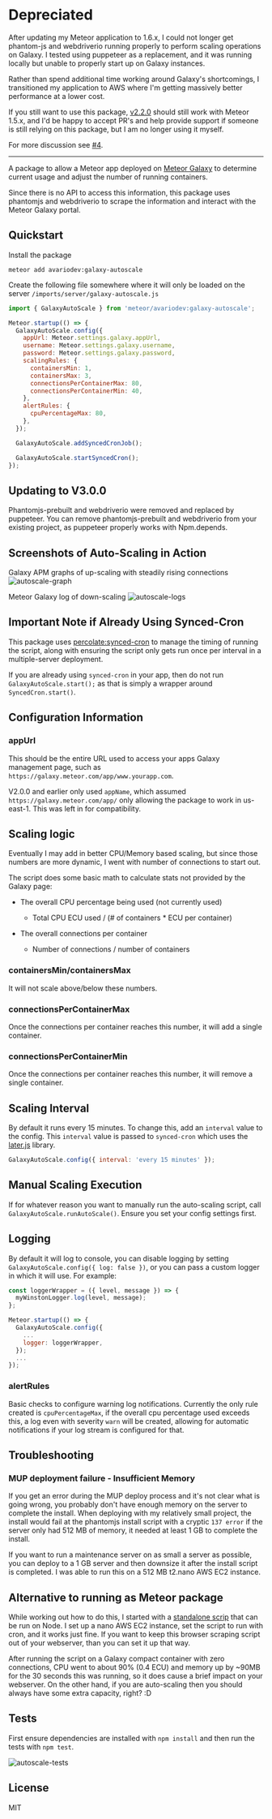 # Depreciated

After updating my Meteor application to 1.6.x, I could not longer get phantom-js and webdriverio running properly to perform scaling operations on Galaxy. I tested using puppeteer as a replacement, and it was running locally but unable to properly start up on Galaxy instances.

Rather than spend additional time working around Galaxy's shortcomings, I transitioned my application to AWS where I'm getting massively better performance at a lower cost.

If you still want to use this package, [v2.2.0](https://github.com/jehartzog/galaxy-autoscale/releases/tag/v2.2.0) should still work with Meteor 1.5.x, and I'd be happy to accept PR's and help provide support if someone is still relying on this package, but I am no longer using it myself.

For more discussion see [#4](https://github.com/jehartzog/galaxy-autoscale/issues/4).

---

A package to allow a Meteor app deployed on [Meteor Galaxy](https://www.meteor.com/hosting) to determine current usage and adjust the number of running containers.

Since there is no API to access this information, this package uses phantomjs and webdriverio to scrape the information and interact with the Meteor Galaxy portal.

## Quickstart

Install the package
```
meteor add avariodev:galaxy-autoscale
```

Create the following file somewhere where it will only be loaded on the server
`/imports/server/galaxy-autoscale.js`
```js
import { GalaxyAutoScale } from 'meteor/avariodev:galaxy-autoscale';

Meteor.startup(() => {
  GalaxyAutoScale.config({
    appUrl: Meteor.settings.galaxy.appUrl,
    username: Meteor.settings.galaxy.username,
    password: Meteor.settings.galaxy.password,
    scalingRules: {
      containersMin: 1,
      containersMax: 3,
      connectionsPerContainerMax: 80,
      connectionsPerContainerMin: 40,
    },
    alertRules: {
      cpuPercentageMax: 80,
    },
  });

  GalaxyAutoScale.addSyncedCronJob();

  GalaxyAutoScale.startSyncedCron();
});
```

## Updating to V3.0.0

Phantomjs-prebuilt and webdriverio were removed and replaced by puppeteer. You can remove phantomjs-prebuilt and webdriverio from your existing project, as puppeteer properly works with Npm.depends.

## Screenshots of Auto-Scaling in Action

Galaxy APM graphs of up-scaling with steadily rising connections
![autoscale-graph](./img/autoscale-graph.png "Auto-Scale Graph")

Meteor Galaxy log of down-scaling
![autoscale-logs](./img/autoscale-log.png "Auto-Scale Logs")

## Important Note if Already Using Synced-Cron

This package uses [percolate:synced-cron](https://github.com/percolatestudio/meteor-synced-cron) to manage the timing of running the script, along with ensuring the script only gets run once per interval in a multiple-server deployment.

If you are already using `synced-cron` in your app, then do not run `GalaxyAutoScale.start();` as that is simply a wrapper around `SyncedCron.start()`.

## Configuration Information

### appUrl

This should be the entire URL used to access your apps Galaxy management page, such as `https://galaxy.meteor.com/app/www.yourapp.com`.

V2.0.0 and earlier only used `appName`, which assumed `https://galaxy.meteor.com/app/` only allowing the package to work in us-east-1. This was left in for compatibility.

## Scaling logic

Eventually I may add in better CPU/Memory based scaling, but since those numbers are more dynamic, I went with number of connections to start out.

The script does some basic math to calculate stats not provided by the Galaxy page:

- The overall CPU percentage being used (not currently used)
  - Total CPU ECU used / (# of containers * ECU per container)

- The overall connections per container
  - Number of connections / number of containers

### containersMin/containersMax

It will not scale above/below these numbers.

### connectionsPerContainerMax

Once the connections per container reaches this number, it will add a single container.

### connectionsPerContainerMin

Once the connections per container reaches this number, it will remove a single container.

## Scaling Interval

By default it runs every 15 minutes. To change this, add an `interval` value to the config. This `interval` value is passed to `synced-cron` which uses the [later.js](http://bunkat.github.io/later/) library.
```js
GalaxyAutoScale.config({ interval: 'every 15 minutes' });
```

## Manual Scaling Execution

If for whatever reason you want to manually run the auto-scaling script, call `GalaxyAutoScale.runAutoScale()`. Ensure you set your config settings first.

## Logging

By default it will log to console, you can disable logging by setting `GalaxyAutoScale.config({ log: false })`, or you can pass a custom logger in which it will use. For example:

```js
const loggerWrapper = ({ level, message }) => {
  myWinstonLogger.log(level, message);
};

Meteor.startup(() => {
  GalaxyAutoScale.config({
    ...
    logger: loggerWrapper,
  });
  ...
});
```

### alertRules

Basic checks to configure warning log notifications. Currently the only rule created is `cpuPercentageMax`, if the overall cpu percentage used exceeds this, a log even with severity `warn` will be created, allowing for automatic notifications if your log stream is configured for that.

## Troubleshooting

### MUP deployment failure - Insufficient Memory

If you get an error during the MUP deploy process and it's not clear what is going wrong, you probably don't have enough memory on the server to complete the install. When deploying with my relatively small project, the install would fail at the phantomjs install script with a cryptic `137 error` if the server only had 512 MB of memory, it needed at least 1 GB to complete the install.

If you want to run a maintenance server on as small a server as possible, you can deploy to a 1 GB server and then downsize it after the install script is completed. I was able to run this on a 512 MB t2.nano AWS EC2 instance.

## Alternative to running as Meteor package

While working out how to do this, I started with a [standalone scrip](https://github.com/jehartzog/galaxy-phantomjs-autoscale) that can be run on Node. I set up a nano AWS EC2 instance, set the script to run with cron, and it works just fine. If you want to keep this browser scraping script out of your webserver, than you can set it up that way.

After running the script on a Galaxy compact container with zero connections, CPU went to about 90% (0.4 ECU) and memory up by ~90MB for the 30 seconds this was running, so it does cause a brief impact on your webserver. On the other hand, if you are auto-scaling then you should always have some extra capacity, right? :D

## Tests

First ensure dependencies are installed with `npm install` and then run the tests with `npm test`.

![autoscale-tests](./img/tests.png "AutoScale Tests")

## License

MIT
